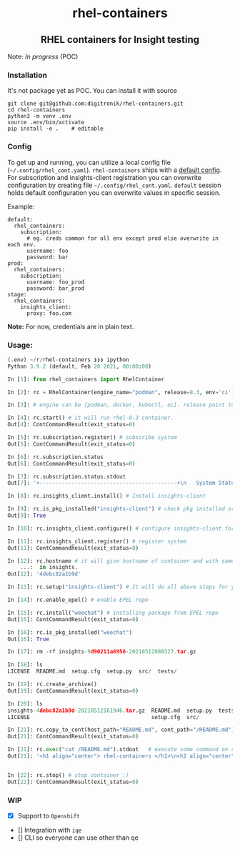 <h1 align="center"> rhel-containers </h1>
<h2 align="center"> RHEL containers for Insight testing </h2>

Note: *In progress* (POC)

### Installation
It's not package yet as POC. You can install it with source
```shell
git clone git@github.com:digitronik/rhel-containers.git
cd rhel-containers
python3 -m venv .env
source .env/bin/activate
pip install -e .    # editable
```

### Config
To get up and running, you can utilize a local config file (`~/.config/rhel_cont.yaml`).
`rhel-containers` ships with a [default config](src/rhel_containers/conf/conf.yaml).
For subscription and insights-client registration you can overwrite configuration by creating file `~/.config/rhel_cont.yaml`.
`default` session holds default configuration you can overwrite values in specific session.

Example:
```shell
default:
  rhel_containers:
    subscription:
      # eg. creds common for all env except prod else overwrite in each env.
      username: foo
      password: bar
prod:
  rhel_containers:
    subscription:
      username: foo_prod
      password: bar_prod
stage:
  rhel_containers:
    insights_client:
      proxy: foo.com
```
**Note:** For now, credentials are in plain text.

### Usage:
```python
(.env) ~/r/rhel-containers ❯❯❯ ipython
Python 3.9.2 (default, Feb 20 2021, 00:00:00)

In [1]: from rhel_containers import RhelContainer

In [2]: rc = RhelContainer(engine_name="podman", release=8.3, env='ci')

In [3]: # engine can be [podman, docker, kubectl, oc]. release point to which version of rhel, curretnly, rhel7 and rhel8 supported.

In [4]: rc.start() # it will run rhel-8.3 container.
Out[4]: ContCommandResult(exit_status=0)

In [5]: rc.subscription.register() # subscribe system
Out[5]: ContCommandResult(exit_status=0)

In [6]: rc.subscription.status
Out[6]: ContCommandResult(exit_status=0)

In [7]: rc.subscription.status.stdout
Out[7]: '+-------------------------------------------+\n   System Status Details\n+-------------------------------------------+\nOverall Status: Current\n\nSystem Purpose Status: Not Specified'

In [8]: rc.insights_client.install() # Install insights-client

In [9]: rc.is_pkg_installed("insights-client") # check pkg installed or not
Out[9]: True

In [10]: rc.insights_client.configure() # configure insights-client for specific env.

In [11]: rc.insights_client.register() # register system
Out[11]: ContCommandResult(exit_status=0)

In [12]: rc.hostname # it will give hostname of container and with same you can check your system
    ...:  in insights.
Out[12]: '4debc82a1b9d'

In [13]: rc.setup("insights-client") # It will do all above steps for you like subcription, insight client installation and registration.

In [14]: rc.enable_epel() # enable EPEL repo

In [15]: rc.install("weechat") # installing package from EPEL repo
Out[15]: ContCommandResult(exit_status=0)

In [16]: rc.is_pkg_installed("weechat")
Out[16]: True

In [17]: rm -rf insights-9d90211a6956-20210512080327.tar.gz

In [18]: ls
LICENSE  README.md  setup.cfg  setup.py  src/  tests/

In [19]: rc.create_archive()
Out[19]: ContCommandResult(exit_status=0)

In [20]: ls
insights-4debc82a1b9d-20210512161946.tar.gz  README.md  setup.py  tests/
LICENSE                                      setup.cfg  src/

In [21]: rc.copy_to_cont(host_path="README.md", cont_path="/README.md") # copy some file to system
Out[21]: ContCommandResult(exit_status=0)

In [21]: rc.exec("cat /README.md").stdout	# execute some command on system
Out[21]: '<h1 align="center"> rhel-containers </h1>\n<h2 align="center"> RHEL containers for Insight testing </h2>\n\nNote: *In progress* (POC)'


In [22]: rc.stop() # stop container :)
Out[22]: ContCommandResult(exit_status=0)
```

### WIP
- [x] Support to `Openshift`
- [] Integration with `iqe`
- [] CLI so everyone can use other than qe
